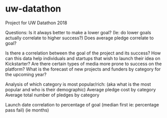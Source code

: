 # uw-datathon
Project for UW Datathon 2018

Questions:
Is it always better to make a lower goal? (Ie: do lower goals actually correlate to higher success?)
Does average pledge correlate to goal? 

Is there a correlation between the goal of the project and its success? 
How can this data help individuals and startups that wish to launch their idea on Kickstarter?
Are there certain types of media more prone to success on the platform?
What is the forecast of new projects and funders by category for the upcoming year?

Analysis of which category is most popular/rich:
(aka what is the most popular and who is their demographic)
	Average pledge cost by category 
	Average total number of pledges by category

Launch date correlation to percentage of goal (median first ie: percentage pass fail)
(ie months)